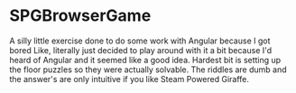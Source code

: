 # SPGBrowserGame
A silly little exercise done to do some work with Angular because I got bored
Like, literally just decided to play around with it a bit because I'd heard of Angular and it seemed like a good idea. 
Hardest bit is setting up the floor puzzles so they were actually solvable.
The riddles are dumb and the answer's are only intuitive if you like Steam Powered Giraffe.
